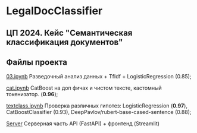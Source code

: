 # LegalDocClassifier
## ЦП 2024. Кейс "Семантическая классификация документов"

## Файлы проекта
[03.ipynb](https://github.com/invincible/LegalDocClassifier/blob/main/03.ipynb) Разведочный анализ данных + TfIdf + LogisticRegression (0.85);

[cat.ipynb](https://github.com/invincible/LegalDocClassifier/blob/main/cat.ipynb) CatBoost на доп фичах и чистом тексте, кастомный токенизатор. (**0.96**);

[textclass.ipynb](https://github.com/invincible/LegalDocClassifier/blob/main/textclass.ipynb) Проверка различных гипотез: LogisticRegression (**0.97**), CatBoostClassifier (0.93), DeepPavlov/rubert-base-cased-sentence (0.88);

[Server](https://github.com/invincible/LegalDocClassifier/tree/main/Server) Серверная часть API (FastAPI) + фронтенд (Streamlit)
